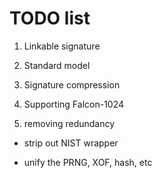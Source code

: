 TODO list 
========================

1. Linkable signature

2. Standard model

3. Signature compression

4. Supporting Falcon-1024

5. removing redundancy

* strip out NIST wrapper

* unify the PRNG, XOF, hash, etc
